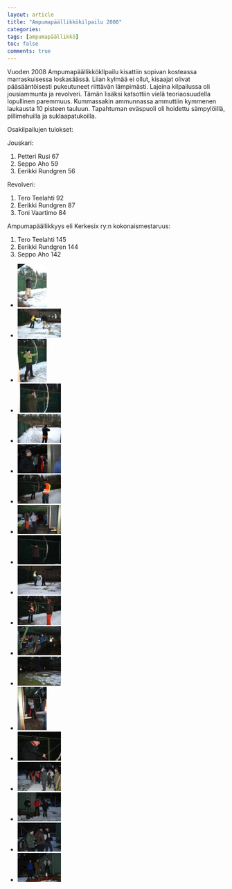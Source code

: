 ```yaml
---
layout: article
title: "Ampumapäällikkökilpailu 2008"
categories:
tags: [ampumapäällikkö]
toc: false
comments: true
---
```


Vuoden 2008 Ampumapäällikkökllpailu kisattiin sopivan kosteassa
marraskuisessa loskasäässä. Liian kylmää ei ollut, kisaajat olivat
pääsääntöisesti pukeutuneet riittävän lämpimästi. Lajeina kilpailussa
oli jousiammunta ja revolveri. Tämän lisäksi katsottiin vielä
teoriaosuudella lopullinen paremmuus. Kummassakin ammunnassa ammuttiin
kymmenen laukausta 10 pisteen tauluun. Tapahtuman eväspuoli oli hoidettu
sämpylöillä, pillimehuilla ja suklaapatukoilla.

Osakilpailujen tulokset:

Jouskari:

1.  Petteri Rusi 67
2.  Seppo Aho 59
3.  Eerikki Rundgren 56

Revolveri:

1.  Tero Teelahti 92
2.  Eerikki Rundgren 87
3.  Toni Vaartimo 84

Ampumapäällikkyys eli Kerkesix ry:n kokonaismestaruus:

1.  Tero Teelahti 145
2.  Eerikki Rundgren 144
3.  Seppo Aho 142

<div class="th-grid image-gallery" markdown="1">

- [![](/images/ampumapaallikko-2008/Thumbnails/ampu%20ja%20vuosijuhla%202008%20012.jpg)](/images/ampumapaallikko-2008/ampu%20ja%20vuosijuhla%202008%20012.jpg)
- [![](/images/ampumapaallikko-2008/Thumbnails/ampu%20ja%20vuosijuhla%202008%20015.jpg)](/images/ampumapaallikko-2008/ampu%20ja%20vuosijuhla%202008%20015.jpg)
- [![](/images/ampumapaallikko-2008/Thumbnails/ampu%20ja%20vuosijuhla%202008%20019.jpg)](/images/ampumapaallikko-2008/ampu%20ja%20vuosijuhla%202008%20019.jpg)
- [![](/images/ampumapaallikko-2008/Thumbnails/ampu%20ja%20vuosijuhla%202008%20020.jpg)](/images/ampumapaallikko-2008/ampu%20ja%20vuosijuhla%202008%20020.jpg)
- [![](/images/ampumapaallikko-2008/Thumbnails/ampu%20ja%20vuosijuhla%202008%20022.jpg)](/images/ampumapaallikko-2008/ampu%20ja%20vuosijuhla%202008%20022.jpg)
- [![](/images/ampumapaallikko-2008/Thumbnails/ampu%20ja%20vuosijuhla%202008%20026.jpg)](/images/ampumapaallikko-2008/ampu%20ja%20vuosijuhla%202008%20026.jpg)
- [![](/images/ampumapaallikko-2008/Thumbnails/ampu%20ja%20vuosijuhla%202008%20027.jpg)](/images/ampumapaallikko-2008/ampu%20ja%20vuosijuhla%202008%20027.jpg)
- [![](/images/ampumapaallikko-2008/Thumbnails/ampu%20ja%20vuosijuhla%202008%20031.jpg)](/images/ampumapaallikko-2008/ampu%20ja%20vuosijuhla%202008%20031.jpg)
- [![](/images/ampumapaallikko-2008/Thumbnails/ampu%20ja%20vuosijuhla%202008%20033.jpg)](/images/ampumapaallikko-2008/ampu%20ja%20vuosijuhla%202008%20033.jpg)
- [![](/images/ampumapaallikko-2008/Thumbnails/ampu%20ja%20vuosijuhla%202008%20034.jpg)](/images/ampumapaallikko-2008/ampu%20ja%20vuosijuhla%202008%20034.jpg)
- [![](/images/ampumapaallikko-2008/Thumbnails/ampu%20ja%20vuosijuhla%202008%20038.jpg)](/images/ampumapaallikko-2008/ampu%20ja%20vuosijuhla%202008%20038.jpg)
- [![](/images/ampumapaallikko-2008/Thumbnails/ampu%20ja%20vuosijuhla%202008%20045.jpg)](/images/ampumapaallikko-2008/ampu%20ja%20vuosijuhla%202008%20045.jpg)
- [![](/images/ampumapaallikko-2008/Thumbnails/ampu%20ja%20vuosijuhla%202008%20046.jpg)](/images/ampumapaallikko-2008/ampu%20ja%20vuosijuhla%202008%20046.jpg)
- [![](/images/ampumapaallikko-2008/Thumbnails/ampu%20ja%20vuosijuhla%202008%20048.jpg)](/images/ampumapaallikko-2008/ampu%20ja%20vuosijuhla%202008%20048.jpg)
- [![](/images/ampumapaallikko-2008/Thumbnails/ampu%20ja%20vuosijuhla%202008%20051.jpg)](/images/ampumapaallikko-2008/ampu%20ja%20vuosijuhla%202008%20051.jpg)
- [![](/images/ampumapaallikko-2008/Thumbnails/ampu%20ja%20vuosijuhla%202008%20057.jpg)](/images/ampumapaallikko-2008/ampu%20ja%20vuosijuhla%202008%20057.jpg)
- [![](/images/ampumapaallikko-2008/Thumbnails/ampu%20ja%20vuosijuhla%202008%20059.jpg)](/images/ampumapaallikko-2008/ampu%20ja%20vuosijuhla%202008%20059.jpg)
- [![](/images/ampumapaallikko-2008/Thumbnails/ampu%20ja%20vuosijuhla%202008%20063.jpg)](/images/ampumapaallikko-2008/ampu%20ja%20vuosijuhla%202008%20063.jpg)
- [![](/images/ampumapaallikko-2008/Thumbnails/ampu%20ja%20vuosijuhla%202008%20074.jpg)](/images/ampumapaallikko-2008/ampu%20ja%20vuosijuhla%202008%20074.jpg)

</div>
